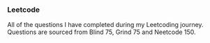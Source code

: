 ### Leetcode 

All of the questions I have completed during my Leetcoding journey. Questions are sourced from Blind 75, Grind 75 and Neetcode 150. 
